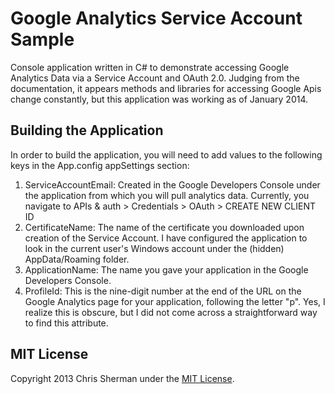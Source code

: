 Google Analytics Service Account Sample
=========
Console application written in C# to demonstrate accessing Google Analytics Data via a Service Account and OAuth 2.0. 
Judging from the documentation, it appears methods and libraries for accessing Google Apis change constantly,
but this application was working as of January 2014.

## Building the Application
In order to build the application, you will need to add values to the following keys in the App.config appSettings section:

1. ServiceAccountEmail: Created in the Google Developers Console under the application from which you will pull analytics
 data. Currently, you
navigate to APIs & auth > Credentials > OAuth > CREATE NEW CLIENT ID
2. CertificateName: The name of the certificate you downloaded upon creation of the Service Account. I have configured
the application to look in the current user's Windows account under the (hidden) AppData/Roaming folder.
3. ApplicationName: The name you gave your application in the Google Developers Console.
4. ProfileId: This is the nine-digit number at the end of the URL on the Google Analytics page for your
 application, following the letter "p". Yes, I realize this is obscure, but I did not come across a straightforward way to find 
this attribute.


## MIT License

Copyright 2013 Chris Sherman under the [MIT License](LICENSE).

